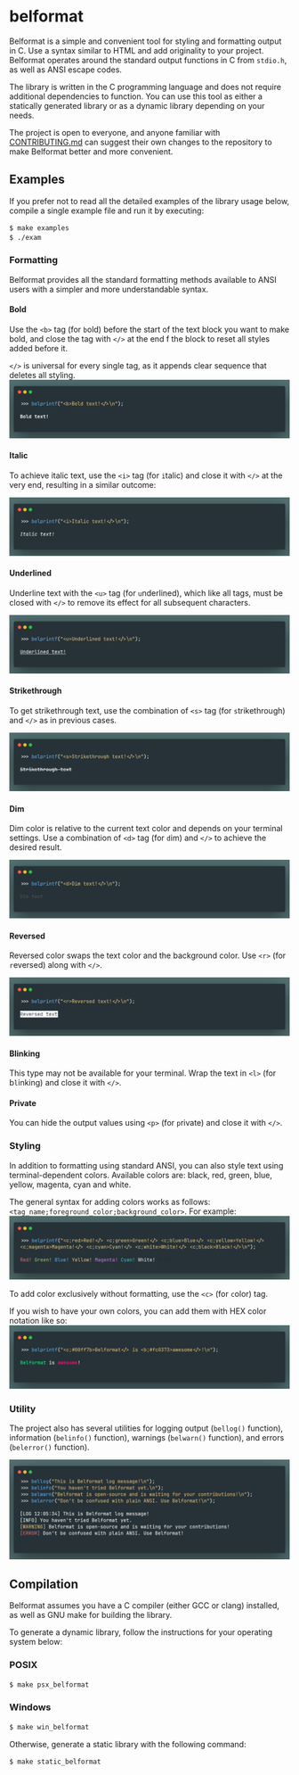 # belformat
Belformat is a simple and convenient tool for styling and formatting output in C. Use a syntax similar to HTML and add originality to your project. Belformat operates around the standard output functions in C from `stdio.h`, as well as ANSI escape codes.

The library is written in the C programming language and does not require additional dependencies to function. You can use this tool as either a statically generated library or as a dynamic library depending on your needs.

The project is open to everyone, and anyone familiar with [CONTRIBUTING.md](https://github.com/Artiom-Astashonak/belformat/blob/master/CONTRIBUTING.md) can suggest their own changes to the repository to make Belformat better and more convenient.

## Examples
If you prefer not to read all the detailed examples of the library usage below, compile a single example file and run it by executing:

```sh
$ make examples
$ ./exam
```
### Formatting
Belformat provides all the standard formatting methods available to ANSI users with a simpler and more understandable syntax.

#### Bold
Use the `<b>` tag (for `b`old) before the start of the text block you want to make bold, and close the tag with `</>` at the end f the block to reset all styles added before it.

`</>` is universal for every single tag, as it appends clear sequence that deletes all styling.
![Bold text](https://github.com/Artiom-Astashonak/belformat/blob/master/img/boldtext.png)

#### Italic
To achieve italic text, use the `<i>` tag (for `i`talic) and close it with `</>` at the very end, resulting in a similar outcome:

![Italic text](https://github.com/Artiom-Astashonak/belformat/blob/master/img/italictext.png)

#### Underlined
Underline text with the `<u>` tag (for `u`nderlined), which like all tags, must be closed with `</>` to remove its effect for all subsequent characters.

![Underlined text](https://github.com/Artiom-Astashonak/belformat/blob/master/img/underlinedtext.png)

#### Strikethrough
To get strikethrough text, use the combination of `<s>` tag (for `s`trikethrough) and `</>` as in previous cases.

![Strikethrough text](https://github.com/Artiom-Astashonak/belformat/blob/master/img/strikethroughtext.png)

#### Dim
Dim color is relative to the current text color and depends on your terminal settings. Use a combination of `<d>` tag (for `d`im) and `</>` to achieve the desired result.

![Dim text](https://github.com/Artiom-Astashonak/belformat/blob/master/img/dimtext.png)

#### Reversed
Reversed color swaps the text color and the background color. Use `<r>` (for `r`eversed) along with `</>`.

![Reversed text](https://github.com/Artiom-Astashonak/belformat/blob/master/img/reversedtext.png)

#### Blinking
This type may not be available for your terminal. Wrap the text in `<l>` (for b`l`inking) and close it with `</>`.

#### Private
You can hide the output values using `<p>` (for `p`rivate) and close it with `</>`.

### Styling
In addition to formatting using standard ANSI, you can also style text using terminal-dependent colors. Available colors are: black, red, green, blue, yellow, magenta, cyan and white.

The general syntax for adding colors works as follows: `<tag_name;foreground_color;background_color>`. For example:
![Colors example](https://github.com/Artiom-Astashonak/belformat/blob/master/img/terminalcolors.png)

To add color exclusively without formatting, use the `<c>` (for `c`olor) tag.

If you wish to have your own colors, you can add them with HEX color notation like so:
![User colors](https://github.com/Artiom-Astashonak/belformat/blob/master/img/usercolors.png)

### Utility
The project also has several utilities for logging output (`bellog()` function), information (`belinfo()` function), warnings (`belwarn()` function), and errors  (`belerror()` function).

![Utility functions](https://github.com/Artiom-Astashonak/belformat/blob/master/img/utilities.png)

## Compilation
Belformat assumes you have a C compiler (either GCC or clang) installed, as well as GNU make for building the library.

To generate a dynamic library, follow the instructions for your operating system below:

### POSIX
```sh
$ make psx_belformat
```

### Windows
```sh
$ make win_belformat
```

Otherwise, generate a static library with the following command:
```sh
$ make static_belformat
```
